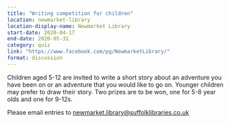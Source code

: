 ```yaml
---
title: "Writing competition for children"
location: newmarket-library
location-display-name: Newmarket Library
start-date: 2020-04-17
end-date: 2020-05-31
category: quiz
link: "https://www.facebook.com/pg/NewmarketLibrary/"
format: discussion
---
```


Children aged 5-12 are invited to write a short story about an adventure you have been on or an adventure that you would like to go on. Younger children may prefer to draw their story. Two prizes are to be won, one for 5-8 year olds and one for 9-12s.

Please email entries to newmarket.library@suffolklibraries.co.uk
